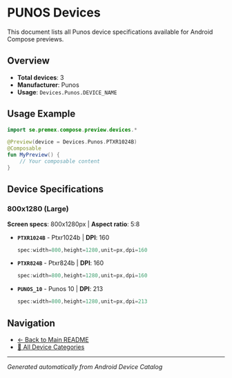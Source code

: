 # PUNOS Devices

This document lists all Punos device specifications available for Android Compose previews.

## Overview

- **Total devices**: 3
- **Manufacturer**: Punos
- **Usage**: `Devices.Punos.DEVICE_NAME`

## Usage Example

```kotlin
import se.premex.compose.preview.devices.*

@Preview(device = Devices.Punos.PTXR1024B)
@Composable
fun MyPreview() {
    // Your composable content
}
```

## Device Specifications

### 800x1280 (Large)

**Screen specs**: 800x1280px | **Aspect ratio**: 5:8

- **`PTXR1024B`** - Ptxr1024b | **DPI**: 160
  ```kotlin
  spec:width=800,height=1280,unit=px,dpi=160
  ```

- **`PTXR824B`** - Ptxr824b | **DPI**: 160
  ```kotlin
  spec:width=800,height=1280,unit=px,dpi=160
  ```

- **`PUNOS_10`** - Punos 10 | **DPI**: 213
  ```kotlin
  spec:width=800,height=1280,unit=px,dpi=213
  ```

## Navigation

- [← Back to Main README](../../README.md)
- [📱 All Device Categories](../README.md)

---
*Generated automatically from Android Device Catalog*
